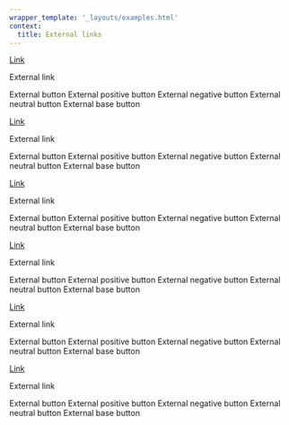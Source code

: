 ```yaml
---
wrapper_template: '_layouts/examples.html'
context:
  title: External links
---
```


<div class="p-strip">
  <div class="row">
    <div class="col-12">
      <p><a href="#">Link</a></p>
      <p><a class="p-link--external">External link</a></p>
      <a class="p-button"><span class="p-link--external">External button</span></a>
      <a class="p-button--positive"><span class="p-link--external">External positive button</span></a>
      <a class="p-button--negative"><span class="p-link--external">External negative button</span></a>
      <a class="p-button--neutral"><span class="p-link--external">External neutral button</span></a>
      <a class="p-button--base"><span class="p-link--external">External base button</span></a>
    </div>
  </div>
</div>
<section class="p-strip--dark">
  <div class="row">
    <div class="col-12">
      <p><a href="#">Link</a></p>
      <p><a class="p-link--external">External link</a></p>
      <a class="p-button"><span class="p-link--external">External button</span></a>
      <a class="p-button--positive"><span class="p-link--external">External positive button</span></a>
      <a class="p-button--negative"><span class="p-link--external">External negative button</span></a>
      <a class="p-button--neutral"><span class="p-link--external">External neutral button</span></a>
      <a class="p-button--base"><span class="p-link--external">External base button</span></a>
    </div>
  </div>
</section>
<section class="p-strip--light">
  <div class="row">
    <div class="col-12">
      <p><a href="#">Link</a></p>
      <p><a class="p-link--external">External link</a></p>
      <a class="p-button"><span class="p-link--external">External button</span></a>
      <a class="p-button--positive"><span class="p-link--external">External positive button</span></a>
      <a class="p-button--negative"><span class="p-link--external">External negative button</span></a>
      <a class="p-button--neutral"><span class="p-link--external">External neutral button</span></a>
      <a class="p-button--base"><span class="p-link--external">External base button</span></a>
    </div>
  </div>
</section>
<section class="p-strip--accent">
  <div class="row">
    <div class="col-12">
      <p><a href="#">Link</a></p>
      <p><a class="p-link--external">External link</a></p>
      <a class="p-button"><span class="p-link--external">External button</span></a>
      <a class="p-button--positive"><span class="p-link--external">External positive button</span></a>
      <a class="p-button--negative"><span class="p-link--external">External negative button</span></a>
      <a class="p-button--neutral"><span class="p-link--external">External neutral button</span></a>
      <a class="p-button--base"><span class="p-link--external">External base button</span></a>
    </div>
  </div>
</section>
<section class="p-strip--image is-light" style="background-image:url('https://assets.ubuntu.com/sites/ubuntu/latest/u/img/backgrounds/image-background-paper.png')">
<div class="row">
    <div class="col-12">
      <p><a href="#">Link</a></p>
      <p><a class="p-link--external">External link</a></p>
      <a class="p-button"><span class="p-link--external">External button</span></a>
      <a class="p-button--positive"><span class="p-link--external">External positive button</span></a>
      <a class="p-button--negative"><span class="p-link--external">External negative button</span></a>
      <a class="p-button--neutral"><span class="p-link--external">External neutral button</span></a>
      <a class="p-button--base"><span class="p-link--external">External base button</span></a>
    </div>
  </div>
</section>
<section class="p-strip--image is-dark" style="background-image:url('https://assets.ubuntu.com/v1/62d597f6-background-grid.png')">
  <div class="row">
    <div class="col-12">
      <p><a href="#">Link</a></p>
      <p><a class="p-link--external">External link</a></p>
      <a class="p-button"><span class="p-link--external">External button</span></a>
      <a class="p-button--positive"><span class="p-link--external">External positive button</span></a>
      <a class="p-button--negative"><span class="p-link--external">External negative button</span></a>
      <a class="p-button--neutral"><span class="p-link--external">External neutral button</span></a>
      <a class="p-button--base"><span class="p-link--external">External base button</span></a>
    </div>
  </div>
</section>
